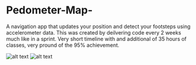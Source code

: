 # Pedometer-Map-
A navigation app that updates your position and detect your footsteps using accelerometer data. This was created by deilvering code every 2 weeks much like in a sprint. Very short timeline with and additional of 35 hours of classes, very pround of the 95% achievement.

![alt text](screenshots/ScreenShot1.png "Pathing On map")
![alt text](screenshots/Screenshot_2.png "Accel data, normal vs. low bypass filter")
